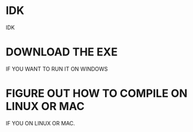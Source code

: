# IDK
IDK

# DOWNLOAD THE EXE
IF YOU WANT TO RUN IT ON WINDOWS

# FIGURE OUT HOW TO COMPILE ON LINUX OR MAC
IF YOU ON LINUX OR MAC.
